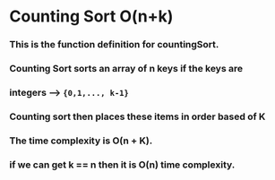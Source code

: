 # Counting Sort O(n+k)
### This is the function definition for countingSort.
### Counting Sort sorts an array of n keys if the keys are
### integers --> `{0,1,..., k-1}`
### Counting sort then places these items in order based of K
### The time complexity is O(n + K).
### if we can get k == n then it is O(n) time complexity.
